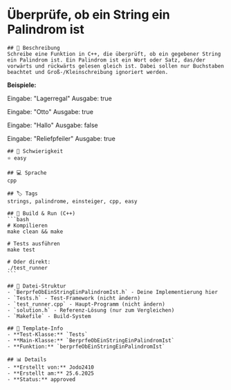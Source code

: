 # Überprüfe, ob ein String ein Palindrom ist

    ## 📝 Beschreibung
    Schreibe eine Funktion in C++, die überprüft, ob ein gegebener String ein Palindrom ist. Ein Palindrom ist ein Wort oder Satz, das/der vorwärts und rückwärts gelesen gleich ist. Dabei sollen nur Buchstaben beachtet und Groß-/Kleinschreibung ignoriert werden.

**Beispiele:**

Eingabe: "Lagerregal"
Ausgabe: true

Eingabe: "Otto"
Ausgabe: true

Eingabe: "Hallo"
Ausgabe: false

Eingabe: "Reliefpfeiler"
Ausgabe: true

    ## 🎯 Schwierigkeit
    ⭐ easy

    ## 💻 Sprache
    cpp

    ## 🏷️ Tags
    strings, palindrome, einsteiger, cpp, easy

    ## 🔧 Build & Run (C++)
    ```bash
    # Kompilieren
    make clean && make

    # Tests ausführen  
    make test

    # Oder direkt:
    ./test_runner
    ```

    ## 📁 Datei-Struktur
    - `BerprfeObEinStringEinPalindromIst.h` - Deine Implementierung hier
    - `Tests.h` - Test-Framework (nicht ändern)
    - `test_runner.cpp` - Haupt-Programm (nicht ändern) 
    - `solution.h` - Referenz-Lösung (nur zum Vergleichen)
    - `Makefile` - Build-System

    ## 🔧 Template-Info
    - **Test-Klasse:** `Tests`
    - **Main-Klasse:** `BerprfeObEinStringEinPalindromIst`
    - **Funktion:** `berprfeObEinStringEinPalindromIst`

    ## 📊 Details
    - **Erstellt von:** Jodo2410
    - **Erstellt am:** 25.6.2025
    - **Status:** approved

    
    
